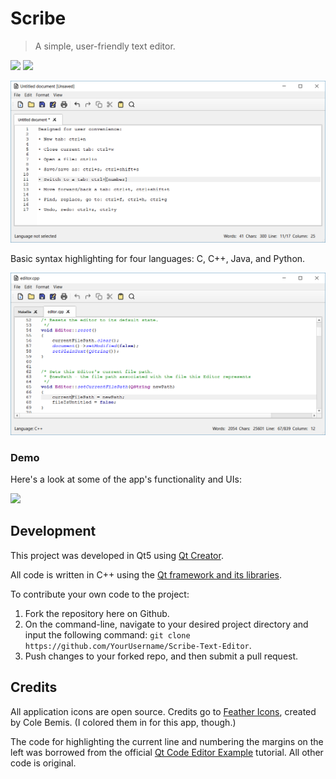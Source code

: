 # Scribe

> A simple, user-friendly text editor.

[![](https://img.shields.io/github/stars/AleksandrHovhannisyan/Scribe-Text-Editor.svg)](https://github.com/AleksandrHovhannisyan/Scribe-Text-Editor/stargazers)
[![](https://img.shields.io/badge/releases-1-green.svg)](https://github.com/AleksandrHovhannisyan/Scribe-Text-Editor/releases)

![](CustomTextEditor/screenshots/Screenshot1.PNG)

Basic syntax highlighting for four languages: C, C++, Java, and Python.

![](CustomTextEditor/screenshots/Screenshot2.PNG)

### Demo

Here's a look at some of the app's functionality and UIs:

![](https://user-images.githubusercontent.com/19352442/63651891-d902c480-c727-11e9-9e25-24ac3c767e27.gif)

## Development

This project was developed in Qt5 using [Qt Creator](https://www.qt.io/download-qt-installer?hsCtaTracking=9f6a2170-a938-42df-a8e2-a9f0b1d6cdce%7C6cb0de4f-9bb5-4778-ab02-bfb62735f3e5).

All code is written in C++ using the [Qt framework and its libraries](http://doc.qt.io/).

To contribute your own code to the project:

1. Fork the repository here on Github.
2. On the command-line, navigate to your desired project directory and input the following command: `git clone https://github.com/YourUsername/Scribe-Text-Editor`.
3. Push changes to your forked repo, and then submit a pull request.

## Credits

All application icons are open source. Credits go to [Feather Icons](https://feathericons.com/), created by Cole Bemis. (I colored them in for this app, though.)

The code for highlighting the current line and numbering the margins on the left was borrowed from the official [Qt Code Editor Example](http://doc.qt.io/qt-5/qtwidgets-widgets-codeeditor-example.html) tutorial. All other code is original.
